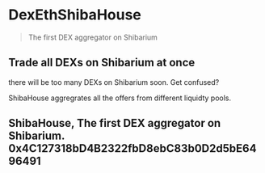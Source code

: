 # DexEthShibaHouse
> The first DEX aggregator on Shibarium

## Trade all DEXs on Shibarium at once

there will be too many DEXs on Shibarium soon. Get confused?

ShibaHouse aggregrates all the offers from different liquidty pools.

## ShibaHouse, The first DEX aggregator on Shibarium. 0x4C127318bD4B2322fbD8ebC83b0D2d5bE6496491
